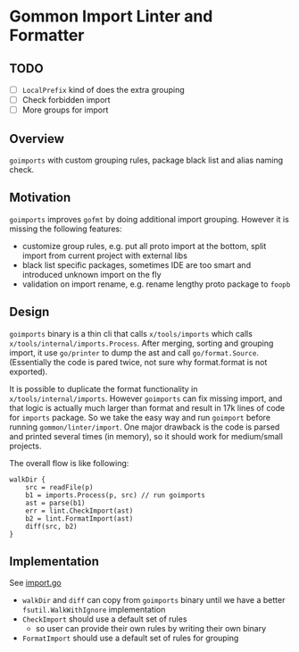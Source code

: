 # Gommon Import Linter and Formatter

## TODO

- [ ] `LocalPrefix` kind of does the extra grouping
- [ ] Check forbidden import
- [ ] More groups for import

## Overview

`goimports` with custom grouping rules, package black list and alias naming check.

## Motivation

`goimports` improves `gofmt` by doing additional import grouping. However it is missing the following features:

- customize group rules, e.g. put all proto import at the bottom, split import from current project with external libs
- black list specific packages, sometimes IDE are too smart and introduced unknown import on the fly
- validation on import rename, e.g. rename lengthy proto package to `foopb`

## Design

`goimports` binary is a thin cli that calls `x/tools/imports` which calls `x/tools/internal/imports.Process`.
After merging, sorting and grouping import, it use `go/printer` to dump the ast and call `go/format.Source`.
(Essentially the code is pared twice, not sure why format.format is not exported).

It is possible to duplicate the format functionality in `x/tools/internal/imports`. However `goimports` can fix missing import,
and that logic is actually much larger than format and result in 17k lines of code for `imports` package.
So we take the easy way and run `goimport` before running `gommon/linter/import`.
One major drawback is the code is parsed and printed several times (in memory), so it should work for medium/small projects.

The overall flow is like following:

```
walkDir {
    src = readFile(p)
    b1 = imports.Process(p, src) // run goimports
    ast = parse(b1)
    err = lint.CheckImport(ast)
    b2 = lint.FormatImport(ast)
    diff(src, b2)
}
```

## Implementation

See [import.go](../import.go)

- `walkDir` and `diff` can copy from `goimports` binary until we have a better `fsutil.WalkWithIgnore` implementation
- `CheckImport` should use a default set of rules
  - so user can provide their own rules by writing their own binary
- `FormatImport` should use a default set of rules for grouping